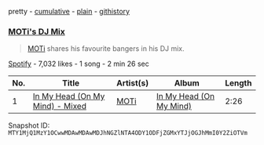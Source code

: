 pretty - [cumulative](/playlists/cumulative/37i9dQZF1DX92PapbtyAWm.md) - [plain](/playlists/plain/37i9dQZF1DX92PapbtyAWm) - [githistory](https://github.githistory.xyz/mackorone/spotify-playlist-archive/blob/main/playlists/plain/37i9dQZF1DX92PapbtyAWm)

### [MOTi's DJ Mix](https://open.spotify.com/playlist/37i9dQZF1DX92PapbtyAWm)

> <a href ="spotify:artist:1vo8zHmO1KzkuU9Xxh6J7W">MOTi</a> shares his favourite bangers in his DJ mix.

[Spotify](https://open.spotify.com/user/spotify) - 7,032 likes - 1 song - 2 min 26 sec

| No. | Title | Artist(s) | Album | Length |
|---|---|---|---|---|
| 1 | [In My Head \(On My Mind\) \- Mixed](https://open.spotify.com/track/1EiDdfA6PZmaVAEN8RgeSa) | [MOTi](https://open.spotify.com/artist/1vo8zHmO1KzkuU9Xxh6J7W) | [In My Head \(On My Mind\)](https://open.spotify.com/album/6rqmkoGeFkxESqTSKtzfcu) | 2:26 |

Snapshot ID: `MTY1MjQ1MzY1OCwwMDAwMDAwMDJhNGZlNTA4ODY1ODFjZGMxYTJjOGJhMmI0Y2ZiOTVm`
